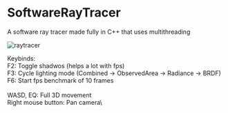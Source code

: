 # SoftwareRayTracer
A software ray tracer made fully in C++ that uses multithreading

![raytracer](https://github.com/MendelDebrabandere/SoftwareRayTracer/assets/95921047/faae0853-2937-46ba-ba2c-b3f540252357)

Keybinds:\
F2: Toggle shadwos (helps a lot with fps)\
F3: Cycle lighting mode (Combined -> ObservedArea -> Radiance -> BRDF) \
F6: Start fps benchmark of 10 frames \
\
WASD, EQ: Full 3D movement\
Right mouse button: Pan camera\





